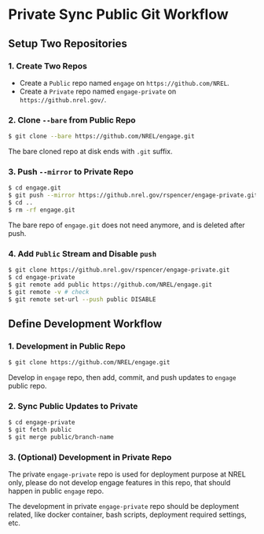 # Private Sync Public Git Workflow

## Setup Two Repositories

### 1. Create Two Repos

* Create a `Public` repo named `engage` on `https://github.com/NREL`.
* Create a `Private` repo named `engage-private` on `https://github.nrel.gov/`.

### 2. Clone `--bare` from Public Repo

```bash
$ git clone --bare https://github.com/NREL/engage.git
```
The bare cloned repo at disk ends with `.git` suffix.

### 3. Push `--mirror` to Private Repo

```bash
$ cd engage.git
$ git push --mirror https://github.nrel.gov/rspencer/engage-private.git
$ cd ..
$ rm -rf engage.git
```
The bare repo of `engage.git` does not need anymore, and is deleted after push.

### 4. Add `Public` Stream and Disable `push`

```bash
$ git clone https://github.nrel.gov/rspencer/engage-private.git
$ cd engage-private
$ git remote add public https://github.com/NREL/engage.git
$ git remote -v # check
$ git remote set-url --push public DISABLE
```

## Define Development Workflow

### 1. Development in Public Repo

```bash
$ git clone https://github.com/NREL/engage.git
```
Develop in `engage` repo, then add, commit, and push updates to `engage` public repo.

### 2. Sync Public Updates to Private

```bash
$ cd engage-private
$ git fetch public
$ git merge public/branch-name
```

### 3.  (Optional) Development in Private Repo

The private `engage-private` repo is used for deployment purpose at NREL only, please do not develop engage features in this repo, that should happen in public `engage` repo.

The development in private `engage-private` repo should be deployment related, like docker container, bash scripts, deployment required settings, etc.
